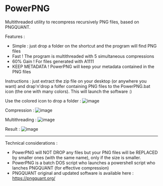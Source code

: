 # PowerPNG
Multithreaded utility to recompress recursively PNG files, based on PNGQUANT.

Features : 
- Simple : just drop a folder on the shortcut and the program will find PNG files
- Fast ! The program is multithreaded with 5 simultaneous compressions
- 60% Gain ! For files generated with A1111
- KEEP METADATA ! PowerPNG will keep your metadata contained in the PNG files

Instructions : just extract the zip file on your desktop (or anywhere you want) and drap'n'drop a folfer containing PNG files to the PowerPNG.bat icon (the one with many colors). This will launch the software :)

Use the colored icon to drop a folder :
![image](https://user-images.githubusercontent.com/123722969/215035359-df3cfb73-8096-4f2d-b28e-ed1519fc7aa6.png)

Compression :
![image](https://user-images.githubusercontent.com/123722969/215035494-bf532451-8c37-4e51-af80-b76365e83c06.png)

Multithreading :
![image](https://user-images.githubusercontent.com/123722969/215035561-9695204a-c11e-4dcb-8bbe-3f49ace55830.png)

Result :
![image](https://user-images.githubusercontent.com/123722969/215036264-ca410a67-4ee0-456e-8cf9-161824b06ced.png)


<hr>

Technical considerations :
- PowerPNG will NOT DROP any files but your PNG files will be REPLACED by smaller ones (with the same name), only if the size is smaller.
- PowerPNG is a batch DOS script who launches a powershell script who lanches PNGQUANT (for effective compression)
- PNGQUANT original and updated software is available here : https://pngquant.org/
